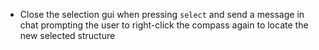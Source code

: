 * Close the selection gui when pressing `select` and send a message in chat prompting the user to right-click the compass again to locate the new selected structure